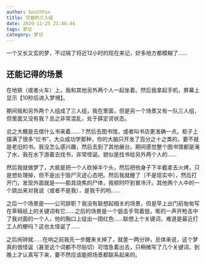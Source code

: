 ```yaml
---
author: SouthFox
title: 交替的三人组
date: 2020-11-25 21:46:44
tags: 梦记
category: 梦记
---
```


一个又长又玄的梦，不过隔了将近12小时的现在来记，好多地方都模糊了……

## 还能记得的场景

在地铁（或者火车）上，我和其他另外两个人一起坐着。然后我拿起手机，屏幕上显示【10秒后进入梦境】。

期间我和另外两个人组成了三人组，我在里面，但是另一个场景又有一队三人组，但里面又没有我？总之非常混乱，处于薛定谔状态。

<!---more--->

总之大概是去借什么书来着……？然后去图书馆，或者叫书店更准确一点。柜子上摆满了很多“烂书”，大众成功学那种，你的大脑只开发了百分之十之类的，要不就是老旧的书。我没怎么感兴趣，然后去到了其他展台。期间感觉整个图书馆都是淹了水，我在水下游着去找书，非常怪诞。貌似是找书给另外两个人的……



然后我就做梦了，大抵是把一个人砍掉半个头，然后把他身子下半截拿去火烤，只是想处理掉，但不是出于毁尸灭迹心态吧。然后我就醒了（不是现实中），然后打开门，发现外面就是——那具烧焦的尸体，我顿时吓到冒冷汗。其他两个人中的一个跳出来对我说（或者不是我），是我干的哟……



之后一个场景是——公司辞职？我没有联想起相关的场景，但是早上出门前匆匆写在草稿纸上的关键词有它……之后的场景是一个狙击手驾着狙，嘭的一声开枪击中了我对面的一个人，他的胸口上绽出一团红色……联想上个关键词，难道是最近打工人的梗吗？这也太怪诞了……



之后闹钟就……在响之前我先一步醒来关掉了，就差一两分钟，总体来说，这个梦真的很怪诞（甚至这个词都不尽贴切）可惜急着出去，只稍微写了几个关键词，到晚上才认真写下来，要不然应该能把场景都联系起来的。